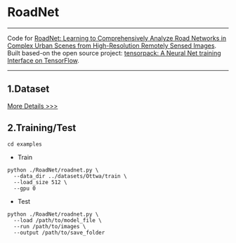 # RoadNet

---------

Code for [RoadNet: Learning to Comprehensively Analyze Road Networks in Complex Urban Scenes from High-Resolution Remotely Sensed Images](https://ieeexplore.ieee.org/document/8506600). Built based-on the open source project: [tensorpack: A Neural Net training Interface on TensorFlow](https://github.com/tensorpack/tensorpack). 

---------

## 1.Dataset

[More Details >>>](../README.md)

## 2.Training/Test

```
cd examples
```

 - Train

```
python ./RoadNet/roadnet.py \
  --data_dir ../datasets/Ottwa/train \
  --load_size 512 \
  --gpu 0
```

 - Test

```
python ./RoadNet/roadnet.py \
  --load /path/to/model_file \
  --run /path/to/images \
  --output /path/to/save_folder
```